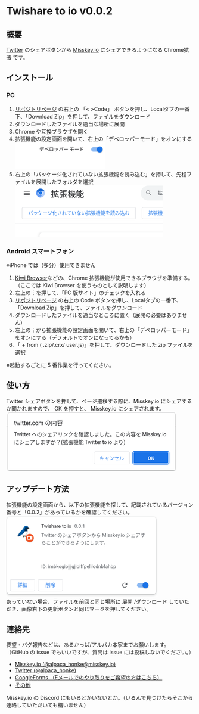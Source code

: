 # Twishare to io v0.0.2  

## 概要

[Twitter](https://twitter.com/) のシェアボタンから [Misskey.io](https://misskey.io/) にシェアできるようになる Chrome拡張 です。  

## インストール

### PC

1. [リポジトリページ](https://github.com/alpaca-honke/twishare-to-io/) の右上の 「< >Code」 ボタンを押し、Localタブの一番下、「Download Zip」を押して、ファイルをダウンロード  
1. ダウンロードしたファイルを適当な場所に展開  
1. Chrome や互換ブラウザを開く  
1. 拡張機能の設定画面を開いて、右上の「デベロッパーモード」をオンにする  
![developer.png](images/developer.png)
1. 右上の「パッケージ化されていない拡張機能を読み込む」を押して、先程ファイルを展開したフォルダを選択  
![loadext.png](images/loadext.png)

### Android スマートフォン

※iPhone では（多分）使用できません  

1. [Kiwi Browser](https://kiwibrowser.com/)などの、Chrome 拡張機能が使用できるブラウザを準備する。（ここでは Kiwi Browser を使うものとして説明します）  
1. 左上の︙を押して、「PC 版サイト」のチェックを入れる  
1. [リポジトリページ](https://github.com/alpaca-honke/twishare-to-io/) の右上の Code ボタンを押し、Localタブの一番下、「Download Zip」を押して、ファイルをダウンロード  
1. ダウンロードしたファイルを適当なところに置く（展開の必要はありません）  
2. 左上の︙から拡張機能の設定画面を開いて、右上の「デベロッパーモード」をオンにする（デフォルトでオンになってるかも）  
3. 「 + from ( .zip/.crx/ user.js)」を押して、ダウンロードした zip ファイルを選択  

※起動するごとに 5 番作業を行ってください。  

## 使い方

Twitter シェアボタンを押して、ページ遷移する際に、Misskey.io にシェアするか聞かれますので、 OK を押すと、 Misskey.io にシェアされます。  
![popup.png](images/popup.png)

## アップデート方法

拡張機能の設定画面から、以下の拡張機能を探して、記載されているバージョン番号と「0.0.2」があっているかを確認してください。  
![twishare-to-io.png](images/twishare-to-io.png)  
あっていない場合、ファイルを前回と同じ場所に 展開 /ダウンロード していただき、画像右下の更新ボタンと同じマークを押してください。  

## 連絡先

要望・バグ報告などは、あるかっぱ/アルパカ本家までお願いします。  
（GitHub の issue でもいいですが、質問は issue には投稿しないでください。）

- [Misskey.io (@alpaca_honke@misskey.io)](https://misskey.io/@alpaca_honke)
- [Twitter (@alpaca_honke)](https://twitter.com/alpaca_honke)
- [GoogleForms （Eメールでのやり取りをご希望の方はこちら）](https://docs.google.com/forms/d/e/1FAIpQLSdRuzAmGEqDV4RRd-70JKXD0lAHE6xjEp8Qp5-Jfut-ysQMYQ/viewform)
- [その他](https://alpaca-honke.github.io/)

Misskey.io の Discord にもいるとかいないとか。（いるんで見つけたらそこから連絡していただいても構いません）  
